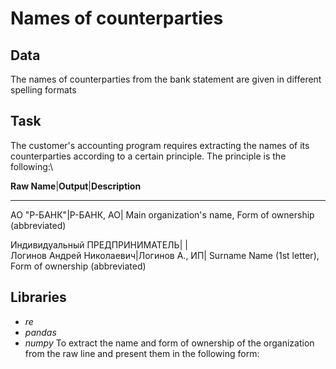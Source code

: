 # Names of counterparties
## Data
The names of counterparties from the bank statement are given in different spelling formats
## Task
The customer's accounting program requires extracting the names of its counterparties according to a certain principle. The principle is the following:\

**Raw Name**|**Output**|**Description**
_____________________________________________________________________________
АО "Р-БАНК"|Р-БАНК, АО| Main organization's name, Form of ownership (abbreviated)

Индивидуальный ПРЕДПРИНИМАТЕЛЬ|  |         
Логинов Андрей Николаевич|Логинов А., ИП| Surname Name (1st letter), Form of ownership (abbreviated)
## Libraries
* *re*
* *pandas*
* *numpy*
To extract the name and form of ownership of the organization from the raw line and present them in the following form:
